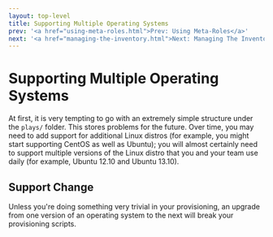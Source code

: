 ```yaml
---
layout: top-level
title: Supporting Multiple Operating Systems
prev: '<a href="using-meta-roles.html">Prev: Using Meta-Roles</a>'
next: '<a href="managing-the-inventory.html">Next: Managing The Inventory</a>'
---
```


# Supporting Multiple Operating Systems

At first, it is very tempting to go with an extremely simple structure under the `plays/` folder.  This stores problems for the future.  Over time, you may need to add support for additional Linux distros (for example, you might start supporting CentOS as well as Ubuntu); you will almost certainly need to support multiple versions of the Linux distro that you and your team use daily (for example, Ubuntu 12.10 and Ubuntu 13.10).

## Support Change

Unless you're doing something very trivial in your provisioning, an upgrade from one version of an operating system to the next will break your provisioning scripts.
